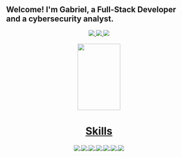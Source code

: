 ## Welcome! I'm Gabriel, a Full-Stack Developer and a cybersecurity analyst.

<div align="center">
  <a href="https://www.linkedin.com/in/gabriel2ferreira/" target="_blank"><img src="https://img.shields.io/badge/LinkedIn-0077B5?style=for-the-badge&logo=linkedin&logoColor=white">
  <a href="mailto:gabrielffz15@gmail.com" target="_blank"><img src="https://img.shields.io/badge/Gmail-D14836?style=for-the-badge&logo=gmail&logoColor=white)">
  <a href="https://www.instagram.com/linkomori/" target="_blank"><img src="https://img.shields.io/badge/Instagram-E4405F?style=for-the-badge&logo=instagram&logoColor=white">
</div>
    
  <div>
  <img align="center" alt="asta" height="1" width="1000" style="border-radius:0px;" src="https://64.media.tumblr.com/9450765e9b44d4f9a6e93ccf8ccdff61/4fc0a3bbcd7fccb8-3c/s400x600/021c7745f96e33b1027c244c5ea017e14d9af23b.gif">
</div>
 <br>
 
<div align="center">
<a href="https://github.com/gabriel1ferreira">
  <img height="180em" width="48%" src="https://github-readme-stats-sigma-five.vercel.app/api?username=gabriel1ferreira&show_icons=true&theme=algolia&include_all_commits=true&count_private=true"/>
  <br>
</div>
<div>
  <img align="center" alt="asta" height="1" width="1000" style="border-radius:0px;" src="https://64.media.tumblr.com/9450765e9b44d4f9a6e93ccf8ccdff61/4fc0a3bbcd7fccb8-3c/s400x600/021c7745f96e33b1027c244c5ea017e14d9af23b.gif">
</div>
 

 <h1 align="center">Skills</h1>

<div align="center">
<img align="center" src="https://img.shields.io/badge/JavaScript-F7DF1E?style=for-the-badge&logo=javascript&logoColor=black"/>
<img align="center" src="https://img.shields.io/badge/TypeScript-007ACC?style=for-the-badge&logo=typescript&logoColor=white" />
<img align="center" src="https://img.shields.io/badge/Python-14354C?style=for-the-badge&logo=python&logoColor=white" />
<img align="center" src="https://img.shields.io/badge/Java-ED8B00?style=for-the-badge&logo=openjdk&logoColor=white">
<img align="center" src="https://img.shields.io/badge/C%2B%2B-00599C?style=for-the-badge&logo=c%2B%2B&logoColor=white" />
<img align="center" src="https://img.shields.io/badge/HTML5-E34F26?style=for-the-badge&logo=html5&logoColor=white" />
<img align="center" src="	https://img.shields.io/badge/CSS3-1572B6?style=for-the-badge&logo=css3&logoColor=white" />
 </div>
